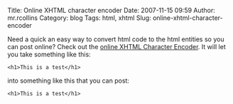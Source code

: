 Title: Online XHTML character encoder
Date: 2007-11-15 09:59
Author: mr.rcollins
Category: blog
Tags: html, xhtml
Slug: online-xhtml-character-encoder

Need a quick an easy way to convert html code to the html entities so
you can post online? Check out the [online XHTML Character Encoder][].
It will let you take something like this:

`<h1>This is a test</h1>`

into something like this that you can post:

`<h1>This is a test</h1>`

  [online XHTML Character Encoder]: http://dustinsenos.com/character_encoder/
